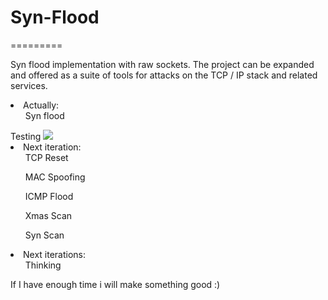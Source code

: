 <h1>Syn-Flood</h1>
=========

Syn flood implementation with raw sockets. The project can be expanded and offered as a suite of tools for attacks on the TCP / IP stack and related services.

<li>Actually:
    <ul> Syn flood </ul>
    Testing
    <img src="http://es.tinypic.com/r/1037wo2/8"/>
</li>
<li> Next iteration:
  <ul> TCP Reset </ul>
  <ul> MAC Spoofing </ul>
  <ul> ICMP Flood </ul>
  <ul> Xmas Scan </ul>
  <ul> Syn Scan  </ul>
</li>
<li> Next iterations:
  <ul> Thinking </ul>
</li>

If I have enough time i will make something good :)

      
